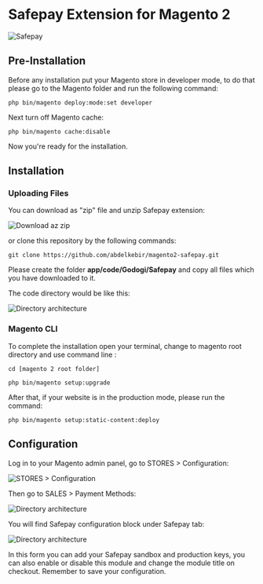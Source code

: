 # Safepay Extension for Magento 2


![Safepay](https://drive.google.com/uc?id=1iJlUH7WF2Rhyb__B1Cayua5oPPUjBw-_)

## Pre-Installation

Before any installation put your Magento store in developer mode, to do that please go to the Magento folder and run the following command:

```php bin/magento deploy:mode:set developer```

Next turn off Magento cache:

```php bin/magento cache:disable```

Now you're ready for the installation.

## Installation

### Uploading Files

You can download as "zip" file and unzip Safepay extension:

![Download az zip](https://drive.google.com/uc?id=1PyG1o0JM5FA3a73_GULN-uaIEfPloB-i)

or clone this repository by the following commands:

```git clone https://github.com/abdelkebir/magento2-safepay.git```

Please create the folder **app/code/Godogi/Safepay** and copy all files which you have downloaded to it.

The code directory would be like this:

![Directory architecture](https://drive.google.com/uc?id=17guR8pV9FxXVIHC3WkJund8yL4etLr6p)

### Magento CLI

To complete the installation open your terminal, change to magento root directory and use command line :

```cd [magento 2 root folder]```

```php bin/magento setup:upgrade```

After that, if your website is in the production mode, please run the command:

```php bin/magento setup:static-content:deploy```

## Configuration

Log in to your Magento admin panel, go to STORES > Configuration:

![STORES > Configuration](https://drive.google.com/uc?id=1H3okL8cFh-mtWewhtiAVoyhtzJnmNgur)

Then go to SALES > Payment Methods:

![Directory architecture](https://drive.google.com/uc?id=1i_vw3t3lm9Tw4oJEeGKVaw85ghSSEhYB)

You will find Safepay configuration block under Safepay tab:

![Directory architecture](https://drive.google.com/uc?id=1wg1WbSgxdJ6ZJT9TDcgODURHe9WdKF4v)

In this form you can add your Safepay sandbox and production keys, you can also enable or disable this module and change the module title on checkout. Remember to save your configuration.


